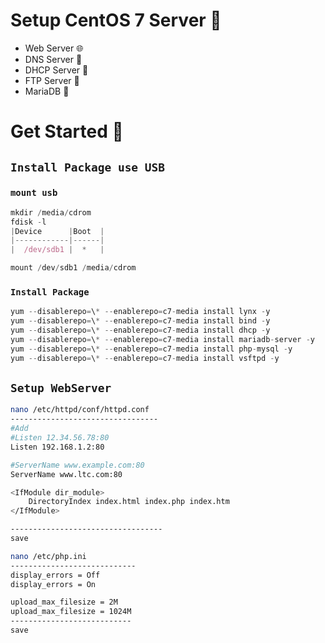 
# Setup CentOS 7 Server 🐧
- Web Server 🌐
- DNS Server 📗
- DHCP Server 💽
- FTP Server 📁
- MariaDB 🐬

# Get Started 🚀  
## `Install Package use USB`

### `mount usb`
```javascript
mkdir /media/cdrom
fdisk -l
|Device      |Boot  |
|------------|------|
|  /dev/sdb1 |  *   |

mount /dev/sdb1 /media/cdrom
```
### `Install Package`
```javascript
yum --disablerepo=\* --enablerepo=c7-media install lynx -y
yum --disablerepo=\* --enablerepo=c7-media install bind -y
yum --disablerepo=\* --enablerepo=c7-media install dhcp -y
yum --disablerepo=\* --enablerepo=c7-media install mariadb-server -y
yum --disablerepo=\* --enablerepo=c7-media install php-mysql -y
yum --disablerepo=\* --enablerepo=c7-media install vsftpd -y

```
## `Setup WebServer`
```bash
nano /etc/httpd/conf/httpd.conf
---------------------------------
#Add
#Listen 12.34.56.78:80
Listen 192.168.1.2:80

#ServerName www.example.com:80
ServerName www.ltc.com:80

<IfModule dir_module>
    DirectoryIndex index.html index.php index.htm
</IfModule>

----------------------------------
save

nano /etc/php.ini
----------------------------
display_errors = Off
display_errors = On

upload_max_filesize = 2M
upload_max_filesize = 1024M
---------------------------
save
```